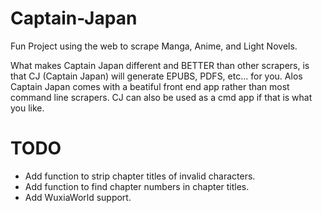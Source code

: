 # Captain-Japan

Fun Project using the web to scrape Manga, Anime, and Light Novels.

What makes Captain Japan different and BETTER than other scrapers, is that CJ (Captain Japan) will generate EPUBS, PDFS, etc... for you.
Alos Captain Japan comes with a beatiful front end app rather than most command line scrapers. CJ can also be used as a cmd app if that is what you like.


# TODO
- Add function to strip chapter titles of invalid characters.
- Add function to find chapter numbers in chapter titles.
- Add WuxiaWorld support.